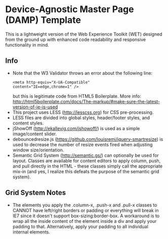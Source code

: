 # Device-Agnostic Master Page (DAMP) Template

This is a lightweight version of the Web Experience Toolkit (WET) designed from the ground up with enhanced code readability and responsive functionality in mind.

## Info
* Note that the W3 Validator throws an error about the following line: <pre><code>&lt;meta http-equiv="X-UA-Compatible" content="IE=edge,chrome=1" /&gt;</code></pre> but this is legitimate code from HTML5 Boilerplate. More info: http://html5boilerplate.com/docs/The-markup/#make-sure-the-latest-version-of-ie-is-used
* This project uses LESS (http://lesscss.org) for CSS pre-processing.
* LESS files are divided into global styles, header/footer styles, and content styles.
* jShowOff (http://ekallevig.com/jshowoff/) is used as a simple image/content slider.
* debouncedresize.js (https://github.com/louisremi/jquery-smartresize) is used to decrease the number of resize events fired when adjusting window size/orientation.
* Semantic Grid System (http://semantic.gs/) can optionally be used for layout. Classes are available for content editors to apply column, push, and pull directly in the HTML - these classes simply call the appropriate mix-in (and yes, I realize this defeats the purpose of the semantic grid system).

## Grid System Notes
* The elements you apply the .column-x, .push-x and .pull-x classes to CANNOT have left/right borders or padding or everything will break in IE7 since it doesn't support box-sizing:border-box. A workaround is to wrap all the inside content of the element inside a div and apply your padding to that. Alternatively, apply your padding to all individual internal elements.